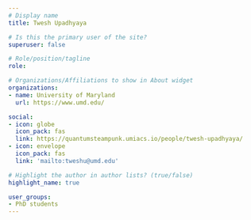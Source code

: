 ```yaml
---
# Display name
title: Twesh Upadhyaya  

# Is this the primary user of the site?
superuser: false

# Role/position/tagline
role: 

# Organizations/Affiliations to show in About widget
organizations:
- name: University of Maryland
  url: https://www.umd.edu/

social:
- icon: globe
  icon_pack: fas
  link: https://quantumsteampunk.umiacs.io/people/twesh-upadhyaya/
- icon: envelope
  icon_pack: fas
  link: 'mailto:tweshu@umd.edu'

# Highlight the author in author lists? (true/false)
highlight_name: true

user_groups:
- PhD students
---
```

